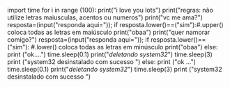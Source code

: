 import time
for i in range (100): 
    print("i love you lots")
print("regras: não utilize letras maiusculas, acentos ou numeros")
print("vc me ama?")
resposta=(input("responda aqui="));
if resposta.lower()==("sim"):#.upper() coloca todas as letras em maiúsculo 
    print("obaa")
    print("quer namorar comigo?")
    resposta=(input("responda aqui="));
    if resposta.lower()==("sim"): #.lower() coloca todas as letras em minúsculo 
          print("obaa")
    else:
        print ("ok....")
        time.sleep(0.1)
        print("*deletando system32*")
        time.sleep(3)
        print ("system32 desinstalado com sucesso ")
else:
           print ("ok ...")
           time.sleep(0.1)
           print("*deletando system32*")
           time.sleep(3)
           print ("system32 desinstalado com sucesso ")
            